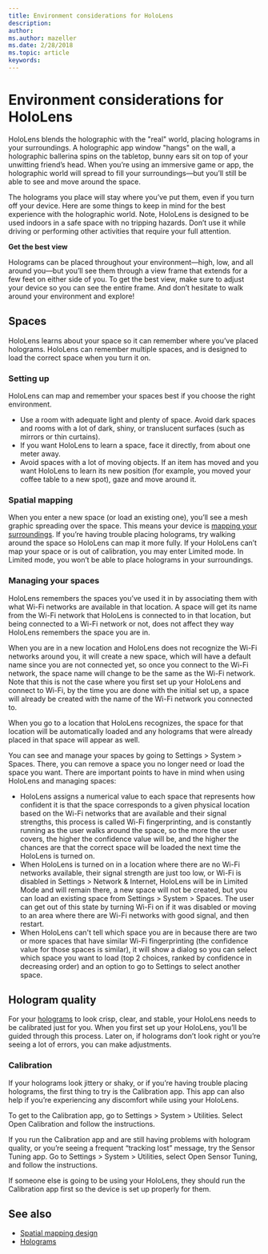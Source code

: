 ```yaml
---
title: Environment considerations for HoloLens
description: 
author: 
ms.author: mazeller
ms.date: 2/28/2018
ms.topic: article
keywords: 
---
```




# Environment considerations for HoloLens

HoloLens blends the holographic with the "real" world, placing holograms in your surroundings. A holographic app window "hangs" on the wall, a holographic ballerina spins on the tabletop, bunny ears sit on top of your unwitting friend’s head. When you’re using an immersive game or app, the holographic world will spread to fill your surroundings—but you’ll still be able to see and move around the space.

The holograms you place will stay where you’ve put them, even if you turn off your device. Here are some things to keep in mind for the best experience with the holographic world. Note, HoloLens is designed to be used indoors in a safe space with no tripping hazards. Don’t use it while driving or performing other activities that require your full attention.

**Get the best view**

Holograms can be placed throughout your environment—high, low, and all around you—but you’ll see them through a view frame that extends for a few feet on either side of you. To get the best view, make sure to adjust your device so you can see the entire frame. And don’t hesitate to walk around your environment and explore!

## Spaces

HoloLens learns about your space so it can remember where you’ve placed holograms. HoloLens can remember multiple spaces, and is designed to load the correct space when you turn it on.

### Setting up

HoloLens can map and remember your spaces best if you choose the right environment.
* Use a room with adequate light and plenty of space. Avoid dark spaces and rooms with a lot of dark, shiny, or translucent surfaces (such as mirrors or thin curtains).
* If you want HoloLens to learn a space, face it directly, from about one meter away.
* Avoid spaces with a lot of moving objects. If an item has moved and you want HoloLens to learn its new position (for example, you moved your coffee table to a new spot), gaze and move around it.

### Spatial mapping

When you enter a new space (or load an existing one), you’ll see a mesh graphic spreading over the space. This means your device is [mapping your surroundings](spatial-mapping-design.md). If you’re having trouble placing holograms, try walking around the space so HoloLens can map it more fully. If your HoloLens can’t map your space or is out of calibration, you may enter Limited mode. In Limited mode, you won’t be able to place holograms in your surroundings.

### Managing your spaces

HoloLens remembers the spaces you’ve used it in by associating them with what Wi-Fi networks are available in that location. A space will get its name from the Wi-Fi network that HoloLens is connected to in that location, but being connected to a Wi-Fi network or not, does not affect they way HoloLens remembers the space you are in.

When you are in a new location and HoloLens does not recognize the Wi-Fi networks around you, it will create a new space, which will have a default name since you are not connected yet, so once you connect to the Wi-Fi network, the space name will change to be the same as the Wi-Fi network. Note that this is not the case where you first set up your HoloLens and connect to Wi-Fi, by the time you are done with the initial set up, a space will already be created with the name of the Wi-Fi network you connected to.

When you go to a location that HoloLens recognizes, the space for that location will be automatically loaded and any holograms that were already placed in that space will appear as well.

You can see and manage your spaces by going to Settings > System > Spaces. There, you can remove a space you no longer need or load the space you want. There are important points to have in mind when using HoloLens and managing spaces:
* HoloLens assigns a numerical value to each space that represents how confident it is that the space corresponds to a given physical location based on the Wi-Fi networks that are available and their signal strengths, this process is called Wi-Fi fingerprinting, and is constantly running as the user walks around the space, so the more the user covers, the higher the confidence value will be, and the higher the chances are that the correct space will be loaded the next time the HoloLens is turned on.
* When HoloLens is turned on in a location where there are no Wi-Fi networks available, their signal strength are just too low, or Wi-Fi is disabled in Settings > Network & Internet, HoloLens will be in Limited Mode and will remain there, a new space will not be created, but you can load an existing space from Settings > System > Spaces. The user can get out of this state by turning Wi-Fi on if it was disabled or moving to an area where there are Wi-Fi networks with good signal, and then restart.
* When HoloLens can't tell which space you are in because there are two or more spaces that have similar Wi-Fi fingerprinting (the confidence value for those spaces is similar), it will show a dialog so you can select which space you want to load (top 2 choices, ranked by confidence in decreasing order) and an option to go to Settings to select another space.

## Hologram quality

For your [holograms](hologram.md) to look crisp, clear, and stable, your HoloLens needs to be calibrated just for you. When you first set up your HoloLens, you’ll be guided through this process. Later on, if holograms don’t look right or you’re seeing a lot of errors, you can make adjustments.

### Calibration

If your holograms look jittery or shaky, or if you’re having trouble placing holograms, the first thing to try is the Calibration app. This app can also help if you’re experiencing any discomfort while using your HoloLens.

To get to the Calibration app, go to Settings > System > Utilities. Select Open Calibration and follow the instructions.

If you run the Calibration app and are still having problems with hologram quality, or you’re seeing a frequent “tracking lost” message, try the Sensor Tuning app. Go to Settings > System > Utilities, select Open Sensor Tuning, and follow the instructions.

If someone else is going to be using your HoloLens, they should run the Calibration app first so the device is set up properly for them.

## See also
* [Spatial mapping design](spatial-mapping-design.md)
* [Holograms](hologram.md)